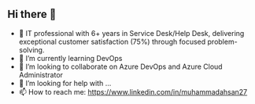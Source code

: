 ## Hi there 👋

- 🔭 IT professional with 6+ years in Service Desk/Help Desk, delivering exceptional customer satisfaction (75%) through focused problem-solving.
- 🌱 I’m currently learning DevOps
- 👯 I’m looking to collaborate on Azure DevOps and Azure Cloud Administrator 
- 🤔 I’m looking for help with ...
- 📫 How to reach me: https://www.linkedin.com/in/muhammadahsan27

<!--
**muhammad-abaig/muhammad-abaig** is a ✨ _special_ ✨ repository because its `README.md` (this file) appears on your GitHub profile.

Here are some ideas to get you started:

- 🔭 IT professional with 6+ years in Service Desk/Help Desk, delivering exceptional customer satisfaction (75%) through focused problem-solving.
- 🌱 I’m currently learning DevOps
- 👯 I’m looking to collaborate on Azure DevOps and Azure Cloud Administrator 
- 🤔 I’m looking for help with ...
- 💬 Ask me about ...
- 📫 How to reach me: https://www.linkedin.com/in/muhammadahsan27
- 😄 Pronouns: ...
- ⚡ Fun fact: ...
-->
